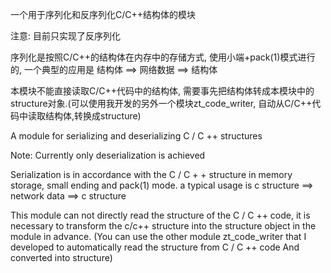 一个用于序列化和反序列化C/C++结构体的模块

注意: 目前只实现了反序列化

序列化是按照C/C++的结构体在内存中的存储方式, 使用小端+pack(1)模式进行的, 一个典型的应用是 结构体 ==> 网络数据 ==> 结构体


本模块不能直接读取C/C++代码中的结构体, 需要事先把结构体转成本模块中的structure对象.(可以使用我开发的另外一个模块zt_code_writer, 自动从C/C++代码中读取结构体,转换成structure)


A module for serializing and deserializing C / C ++ structures

Note: Currently only deserialization is achieved

Serialization is in accordance with the C / C + + structure in memory storage, small ending and pack(1) mode. a typical usage is c structure ==> network data ==> c structure

This module can not directly read the structure of the C / C ++ code, it is necessary to transform the c/c++ structure into the structure object in the module in advance. (You can use the other module zt_code_writer that I developed to automatically read the structure from C / C ++ code And converted into structure)

